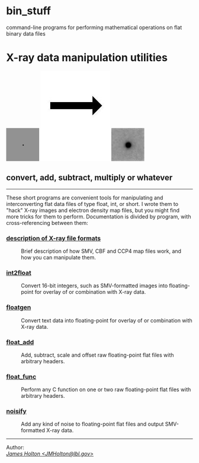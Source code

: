 # bin_stuff
command-line programs for performing mathematical operations on flat binary data files

<title>X-ray data manipulation utilities</title>

<h1>X-ray data manipulation utilities</h1>


<img src="docs/noisifyme_tmb.gif"> <img src="docs/arrow.jpg"> <img src="docs/noisified_tmb.gif">

<p>
<h2>convert, add, subtract, multiply or whatever</h2>
<p>
<hr>
These short programs are convenient tools for manipulating and interconverting flat data files of type float, int, or short.  
I wrote them to &quot;hack&quot; X-ray images and electron density map files, but you might find
 more tricks for them to perform.  Documentation is divided by program, with cross-referencing between them:
<dl>
<dt>
<h3><a href=docs/xray_formats.html>description of X-ray file formats</a></h3>
</dt>
<dd>
Brief description of how SMV, CBF and CCP4 map files work, and how you can manipulate them.
</dd>
<dt>
<h3><a href=docs/int2float.html>int2float</a></h3>
</dt>
<dd>
Convert 16-bit integers, such as SMV-formatted images into floating-point for overlay of or combination with X-ray data.
</dd>
<dt>
<h3><a href=docs/floatgen.html>floatgen</a></h3>
</dt>
<dd>
Convert text data into floating-point for overlay of or combination with X-ray data.
</dd>
<dt>
<h3><a href=docs/float_add.html>float_add</a></h3>
</dt>
<dd>
Add, subtract, scale and offset raw floating-point flat files with arbitrary headers.
</dd>
<dt>
<h3><a href=docs/float_func.html>float_func</a></h3>
</dt>
<dd>
Perform any C function on one or two raw floating-point flat files with arbitrary headers.
</dd>
<dt>
<h3><a href=docs/noisify.html>noisify</a></h3>
</dt>
<dd>
Add any kind of noise to floating-point flat files and output SMV-formatted X-ray data.
<dd>
</dd>
</dl>


<hr>
Author:
<ADDRESS><A HREF="mailto:JMHolton@lbl.gov">James Holton &lt;JMHolton@lbl.gov&gt;</A></ADDRESS>
<br>
</html>
